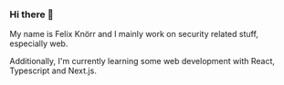 ### Hi there 👋

My name is Felix Knörr and I mainly work on security related stuff, especially web.

Additionally, I'm currently learning some web development with React, Typescript and Next.js.
